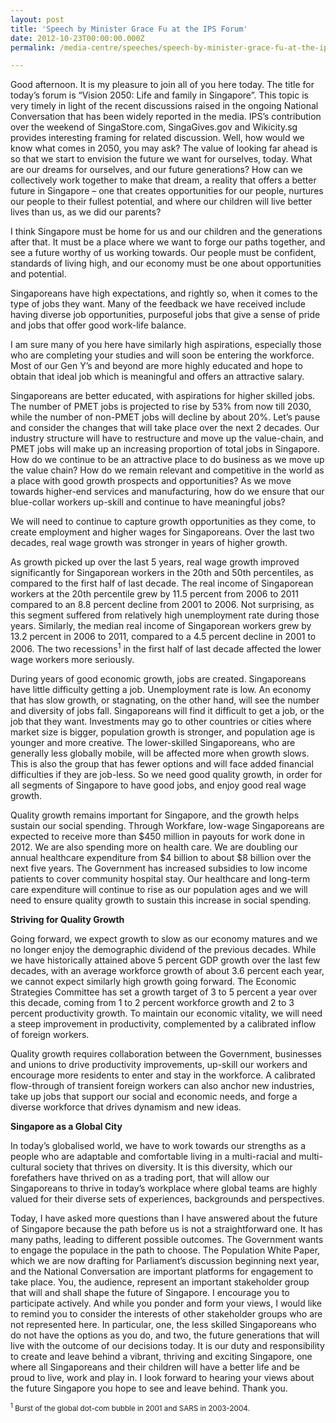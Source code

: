 ```yaml
---
layout: post
title: 'Speech by Minister Grace Fu at the IPS Forum'
date: 2012-10-23T00:00:00.000Z
permalink: /media-centre/speeches/speech-by-minister-grace-fu-at-the-ips-forum/

---
```



Good afternoon. It is my pleasure to join all of you here today. The title for today’s forum is “Vision 2050: Life and family in Singapore”. This topic is very timely in light of the recent discussions raised in the ongoing National Conversation that has been widely reported in the media. IPS’s contribution over the weekend of SingaStore.com, SingaGives.gov and Wikicity.sg provides interesting framing for related discussion. Well, how would we know what comes in 2050, you may ask? The value of looking far ahead is so that we start to envision the future we want for ourselves, today. What are our dreams for ourselves, and our future generations? How can we collectively work together to make that dream, a reality that offers a better future in Singapore – one that creates opportunities for our people, nurtures our people to their fullest potential, and where our children will live better lives than us, as we did our parents?

I think Singapore must be home for us and our children and the generations after that. It must be a place where we want to forge our paths together, and see a future worthy of us working towards. Our people must be confident, standards of living high, and our economy must be one about opportunities and potential.

Singaporeans have high expectations, and rightly so, when it comes to the type of jobs they want. Many of the feedback we have received include having diverse job opportunities, purposeful jobs that give a sense of pride and jobs that offer good work-life balance.

I am sure many of you here have similarly high aspirations, especially those who are completing your studies and will soon be entering the workforce. Most of our Gen Y’s and beyond are more highly educated and hope to obtain that ideal job which is meaningful and offers an attractive salary.

Singaporeans are better educated, with aspirations for higher skilled jobs. The number of PMET jobs is projected to rise by 53% from now till 2030, while the number of non-PMET jobs will decline by about 20%. Let’s pause and consider the changes that will take place over the next 2 decades. Our industry structure will have to restructure and move up the value-chain, and PMET jobs will make up an increasing proportion of total jobs in Singapore. How do we continue to be an attractive place to do business as we move up the value chain? How do we remain relevant and competitive in the world as a place with good growth prospects and opportunities? As we move towards higher-end services and manufacturing, how do we ensure that our blue-collar workers up-skill and continue to have meaningful jobs?

We will need to continue to capture growth opportunities as they come, to create employment and higher wages for Singaporeans. Over the last two decades, real wage growth was stronger in years of higher growth.

As growth picked up over the last 5 years, real wage growth improved significantly for Singaporean workers in the 20th and 50th percentiles, as compared to the first half of last decade. The real income of Singaporean workers at the 20th percentile grew by 11.5 percent from 2006 to 2011 compared to an 8.8 percent decline from 2001 to 2006. Not surprising, as this segment suffered from relatively high unemployment rate during those years. Similarly, the median real income of Singaporean workers grew by 13.2 percent in 2006 to 2011, compared to a 4.5 percent decline in 2001 to 2006. The two recessions<sup>1</sup> in the first half of last decade affected the lower wage workers more seriously.

During years of good economic growth, jobs are created. Singaporeans have little difficulty getting a job. Unemployment rate is low. An economy that has slow growth, or stagnating, on the other hand, will see the number and diversity of jobs fall. Singaporeans will find it difficult to get a job, or the job that they want. Investments may go to other countries or cities where market size is bigger, population growth is stronger, and population age is younger and more creative. The lower-skilled Singaporeans, who are generally less globally mobile, will be affected more when growth slows. This is also the group that has fewer options and will face added financial difficulties if they are job-less. So we need good quality growth, in order for all segments of Singapore to have good jobs, and enjoy good real wage growth.

Quality growth remains important for Singapore, and the growth helps sustain our social spending. Through Workfare, low-wage Singaporeans are expected to receive more than $450 million in payouts for work done in 2012. We are also spending more on health care. We are doubling our annual healthcare expenditure from $4 billion to about $8 billion over the next five years. The Government has increased subsidies to low income patients to cover community hospital stay. Our healthcare and long-term care expenditure will continue to rise as our population ages and we will need to ensure quality growth to sustain this increase in social spending.

**Striving for Quality Growth**  

Going forward, we expect growth to slow as our economy matures and we no longer enjoy the demographic dividend of the previous decades. While we have historically attained above 5 percent GDP growth over the last few decades, with an average workforce growth of about 3.6 percent each year, we cannot expect similarly high growth going forward. The Economic Strategies Committee has set a growth target of 3 to 5 percent a year over this decade, coming from 1 to 2 percent workforce growth and 2 to 3 percent productivity growth. To maintain our economic vitality, we will need a steep improvement in productivity, complemented by a calibrated inflow of foreign workers. 

Quality growth requires collaboration between the Government, businesses and unions to drive productivity improvements, up-skill our workers and encourage more residents to enter and stay in the workforce. A calibrated flow-through of transient foreign workers can also anchor new industries, take up jobs that support our social and economic needs, and forge a diverse workforce that drives dynamism and new ideas.

**Singapore as a Global City**  

In today’s globalised world, we have to work towards our strengths as a people who are adaptable and comfortable living in a multi-racial and multi-cultural society that thrives on diversity. It is this diversity, which our forefathers have thrived on as a trading port, that will allow our Singaporeans to thrive in today’s workplace where global teams are highly valued for their diverse sets of experiences, backgrounds and perspectives.

Today, I have asked more questions than I have answered about the future of Singapore because the path before us is not a straightforward one. It has many paths, leading to different possible outcomes. The Government wants to engage the populace in the path to choose. The Population White Paper, which we are now drafting for Parliament’s discussion beginning next year, and the National Conversation are important platforms for engagement to take place. You, the audience, represent an important stakeholder group that will and shall shape the future of Singapore. I encourage you to participate actively. And while you ponder and form your views, I would like to remind you to consider the interests of other stakeholder groups who are not represented here. In particular, one, the less skilled Singaporeans who do not have the options as you do, and two, the future generations that will live with the outcome of our decisions today. It is our duty and responsibility to create and leave behind a vibrant, thriving and exciting Singapore, one where all Singaporeans and their children will have a better life and be proud to live, work and play in. I look forward to hearing your views about the future Singapore you hope to see and leave behind. Thank you.

<sub><sup>1</sup> Burst of the global dot-com bubble in 2001 and SARS in 2003-2004.</sub>


